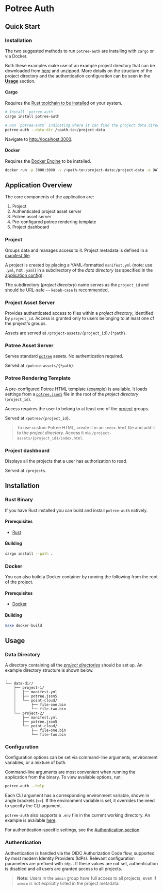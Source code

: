 # Potree Auth

## Quick Start

### Installation

The two suggested methods to run `potree-auth` are installing with `cargo` or via Docker.

Both these examples make use of an example project directory that can be downloaded from [here](https://sidrubs.github.io/potree-auth-example-data/project-data.zip) and unzipped. More details on the structure of the project directory and the authentication configuration can be seen in the [**Usage**](#usage) section.

#### Cargo

Requires the [Rust toolchain to be installed](https://www.rust-lang.org/tools/install) on your system.

```bash
# Install `potree-auth`.
cargo install potree-auth

# Run `potree-auth` indicating where it can find the project data directory.
potree-auth --data-dir /<path-to>/project-data
```

Navigate to [http://localhost:3000](http://localhost:3000).

#### Docker

Requires the [Docker Engine](https://docs.docker.com/engine/) to be installed.

```bash
docker run -p 3000:3000 -v /<path-to>/project-data:/project-data -e DATA_DIR="/project-data" -e SERVER_HOST="0.0.0.0" potree-auth:latest
```

## Application Overview

The core components of the application are:

1. Project
2. Authenticated project asset server
3. Potree asset server
4. Pre-configured potree rendering template
5. Project dashboard

### Project

Groups data and manages access to it. Project metadata is defined in a [manifest file](./docs/resources/manifest.yml).

A project is created by placing a YAML-formatted `manifest.yml` (note: use `.yml`, not `.yaml`) in a subdirectory of the _data directory_ (as specified in the [application config](#configuration)).

The subdirectory (_project directory_) name serves as the `project_id` and should be URL-safe — `kebab-case` is recommended.


### Project Asset Server

Provides authenticated access to files within a _project directory_, identified by `project_id`. Access is granted only to users belonging to at least one of the project's groups.

Assets are served at `/project-assets/{project_id}/{*path}`.


### Potree Asset Server

Serves standard [`potree`](https://github.com/potree/potree) assets. No authentication required.

Served at `/potree-assets/{*path}`.


### Potree Rendering Template

A pre-configured Potree HTML template ([example](./templates/potree_render.html)) is available. It loads settings from a [`potree.json5`](./docs/resources/potree.json5) file in the root of the _project directory_ (`project_id`).

Access requires the user to belong to at least one of the [project](#project) groups.

Served at `/potree/{project_id}`.

> To use custom Potree HTML, create it in an `index.html` file and add it to the _project directory_. Access it via `/project-assets/{project_id}/index.html`.

### Project dashboard

Displays all the projects that a user has authorization to read.

Served at `/projects`.

## Installation

### Rust Binary

If you have Rust installed you can build and install `potree-auth` natively.

#### Prerequisites

- [Rust](https://www.rust-lang.org/tools/install)

#### Building

```bash
cargo install --path .
```

### Docker

You can also build a Docker container by running the following from the root of the project.

#### Prerequisites

- [Docker](https://www.docker.com/)

#### Building

```bash
make docker-build
```

## Usage

### Data Directory

A directory containing all the [_project directories_](#project) should be set up. An example directory structure is shown below.

```
.
└── data-dir/
    ├── project-1/
    │   ├── manifest.yml
    │   ├── potree.json5
    │   └── point-cloud/
    │       ├── file-one.bin
    │       └── file-two.bin
    └── project-2/
        ├── manifest.yml
        ├── potree.json5
        └── point-cloud/
            ├── file-one.bin
            └── file-two.bin
```

### Configuration

Configuration options can be set via command-line arguments, environment variables, or a mixture of both.

Command-line arguments are most convenient when running the application from the binary. To view available options, run:

```bash
potree-auth --help
```
Each CLI argument has a corresponding environment variable, shown in angle brackets (`<>`). If the environment variable is set, it overrides the need to specify the CLI argument.

`potree-auth` also supports a `.env` file in the current working directory. An example is available [here](example.env).

For authentication-specific settings, see the [Authentication section](#authentication).

### Authentication

Authentication is handled via the OIDC Authorization Code flow, supported by most modern Identity Providers (IdPs). Relevant configuration parameters are prefixed with `idp-`. If these values are not set, authentication is disabled and all users are granted access to all projects.

> **Note:** Users in the `admin` group have full access to all projects, even if `admin` is not explicitly listed in the project metadata.
